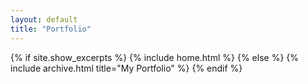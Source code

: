 ```yaml
---
layout: default
title: "Portfolio"
---
```


{% if site.show_excerpts %}
  {% include home.html %}
{% else %}
  {% include archive.html title="My Portfolio" %}
{% endif %}

